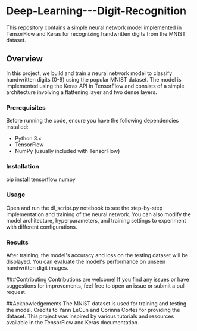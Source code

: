 # Deep-Learning---Digit-Recognition

This repository contains a simple neural network model implemented in TensorFlow and Keras for recognizing handwritten digits from the MNIST dataset.


## Overview
In this project, we build and train a neural network model to classify handwritten digits (0-9) using the popular MNIST dataset. The model is implemented using the Keras API in TensorFlow and consists of a simple architecture involving a flattening layer and two dense layers.


### Prerequisites
Before running the code, ensure you have the following dependencies installed:
- Python 3.x
- TensorFlow
- NumPy (usually included with TensorFlow)


### Installation
pip install tensorflow numpy


### Usage
Open and run the dl_script.py notebook to see the step-by-step implementation and training of the neural network.
You can also modify the model architecture, hyperparameters, and training settings to experiment with different configurations.

### Results
After training, the model's accuracy and loss on the testing dataset will be displayed. You can evaluate the model's performance on unseen handwritten digit images.


###Contributing
Contributions are welcome! If you find any issues or have suggestions for improvements, feel free to open an issue or submit a pull request.


##Acknowledgements
The MNIST dataset is used for training and testing the model. Credits to Yann LeCun and Corinna Cortes for providing the dataset.
This project was inspired by various tutorials and resources available in the TensorFlow and Keras documentation.
